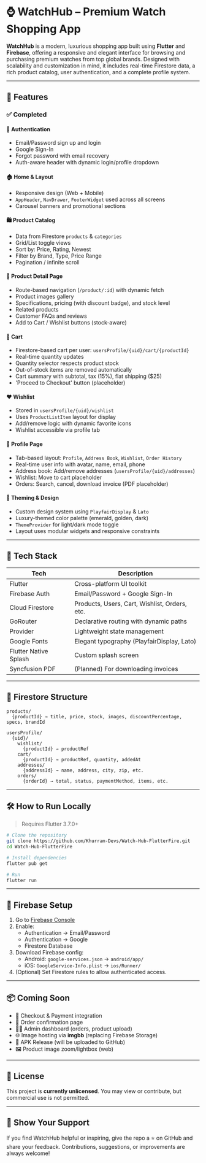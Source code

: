 # ⌚️ WatchHub – Premium Watch Shopping App

**WatchHub** is a modern, luxurious shopping app built using **Flutter** and **Firebase**, offering a responsive and elegant interface for browsing and purchasing premium watches from top global brands. Designed with scalability and customization in mind, it includes real-time Firestore data, a rich product catalog, user authentication, and a complete profile system.

---

## 🚀 Features

### ✅ Completed

#### 🔐 Authentication
- Email/Password sign up and login
- Google Sign-In
- Forgot password with email recovery
- Auth-aware header with dynamic login/profile dropdown

#### 🏠 Home & Layout
- Responsive design (Web + Mobile)
- `AppHeader`, `NavDrawer`, `FooterWidget` used across all screens
- Carousel banners and promotional sections

#### 🛍️ Product Catalog
- Data from Firestore `products` & `categories`
- Grid/List toggle views
- Sort by: Price, Rating, Newest
- Filter by Brand, Type, Price Range
- Pagination / infinite scroll

#### 📄 Product Detail Page
- Route-based navigation (`/product/:id`) with dynamic fetch
- Product images gallery
- Specifications, pricing (with discount badge), and stock level
- Related products
- Customer FAQs and reviews
- Add to Cart / Wishlist buttons (stock-aware)

#### 🛒 Cart
- Firestore-based cart per user: `usersProfile/{uid}/cart/{productId}`
- Real-time quantity updates
- Quantity selector respects product stock
- Out-of-stock items are removed automatically
- Cart summary with subtotal, tax (15%), flat shipping ($25)
- 'Proceed to Checkout' button (placeholder)

#### ❤️ Wishlist
- Stored in `usersProfile/{uid}/wishlist`
- Uses `ProductListItem` layout for display
- Add/remove logic with dynamic favorite icons
- Wishlist accessible via profile tab

#### 👤 Profile Page
- Tab-based layout: `Profile`, `Address Book`, `Wishlist`, `Order History`
- Real-time user info with avatar, name, email, phone
- Address book: Add/remove addresses (`usersProfile/{uid}/addresses`)
- Wishlist: Move to cart placeholder
- Orders: Search, cancel, download invoice (PDF placeholder)

#### 🎨 Theming & Design
- Custom design system using `PlayfairDisplay` & `Lato`
- Luxury-themed color palette (emerald, golden, dark)
- `ThemeProvider` for light/dark mode toggle
- Layout uses modular widgets and responsive constraints

---

## 🔧 Tech Stack

| Tech                   | Description                                       |
|------------------------|---------------------------------------------------|
| Flutter                | Cross-platform UI toolkit                         |
| Firebase Auth          | Email/Password + Google Sign-In                   |
| Cloud Firestore        | Products, Users, Cart, Wishlist, Orders, etc.     |
| GoRouter               | Declarative routing with dynamic paths            |
| Provider               | Lightweight state management                      |
| Google Fonts           | Elegant typography (PlayfairDisplay, Lato)        |
| Flutter Native Splash  | Custom splash screen                              |
| Syncfusion PDF         | (Planned) For downloading invoices                |

---

## 📁 Firestore Structure

```
products/
  {productId} → title, price, stock, images, discountPercentage, specs, brandId

usersProfile/
  {uid}/
    wishlist/
      {productId} → productRef
    cart/
      {productId} → productRef, quantity, addedAt
    addresses/
      {addressId} → name, address, city, zip, etc.
    orders/
      {orderId} → total, status, paymentMethod, items, etc.
```

---

## 🛠️ How to Run Locally

> Requires Flutter 3.7.0+

```bash
# Clone the repository
git clone https://github.com/Khurram-Devs/Watch-Hub-FlutterFire.git
cd Watch-Hub-FlutterFire

# Install dependencies
flutter pub get

# Run
flutter run
```

---

## 🔐 Firebase Setup

1. Go to [Firebase Console](https://console.firebase.google.com/)
2. Enable:
   - Authentication → Email/Password
   - Authentication → Google
   - Firestore Database
3. Download Firebase config:
   - Android: `google-services.json` → `android/app/`
   - iOS: `GoogleService-Info.plist` → `ios/Runner/`
4. (Optional) Set Firestore rules to allow authenticated access.

---

## 📦 Coming Soon

- 🧾 Checkout & Payment integration
- 📱 Order confirmation page
- 🧑‍💼 Admin dashboard (orders, product upload)
- 🌐 Image hosting via **imgbb** (replacing Firebase Storage)
- 📲 APK Release (will be uploaded to GitHub)
- 🖼️ Product image zoom/lightbox (web)

---

## 📄 License

This project is **currently unlicensed**. You may view or contribute, but commercial use is not permitted.

---

## 🌟 Show Your Support

If you find WatchHub helpful or inspiring, give the repo a ⭐ on GitHub and share your feedback. Contributions, suggestions, or improvements are always welcome!